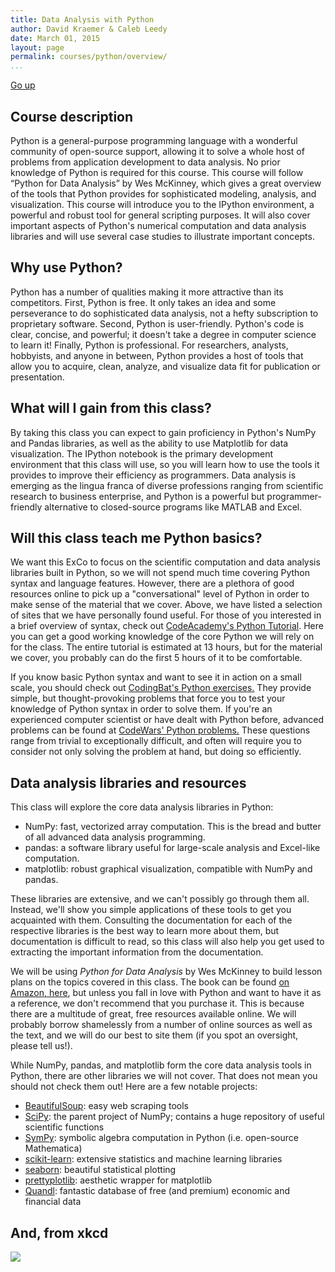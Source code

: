 ```yaml
---
title: Data Analysis with Python
author: David Kraemer & Caleb Leedy
date: March 01, 2015 
layout: page
permalink: courses/python/overview/
...
```


[Go up](../)

## Course description

Python is a general-purpose programming language with a wonderful
community of open-source support, allowing it to solve a whole host of
problems from application development to data analysis. No prior
knowledge of Python is required for this course. This course will follow
“Python for Data Analysis” by Wes McKinney, which gives a great overview
of the tools that Python provides for sophisticated modeling, analysis,
and visualization. This course will introduce you to the IPython
environment, a powerful and robust tool for general scripting purposes.
It will also cover important aspects of Python's numerical computation
and data analysis libraries and will use several case studies to
illustrate important concepts.

## Why use Python?

Python has a number of qualities making it more attractive than its
competitors. First, Python is free. It only takes an idea and some
perseverance to do sophisticated data analysis, not a hefty subscription
to proprietary software. Second, Python is user-friendly. Python's code
is clear, concise, and powerful; it doesn't take a degree in computer
science to learn it! Finally, Python is professional. For researchers,
analysts, hobbyists, and anyone in between, Python provides a host of
tools that allow you to acquire, clean, analyze, and visualize data fit
for publication or presentation.

## What will I gain from this class?

By taking this class you can expect to gain proficiency in Python's
NumPy and Pandas libraries, as well as the ability to use Matplotlib for
data visualization. The IPython notebook is the primary development
environment that this class will use, so you will learn how to use the
tools it provides to improve their efficiency as programmers. Data
analysis is emerging as the lingua franca of diverse professions ranging
from scientific research to business enterprise, and Python is a
powerful but programmer-friendly alternative to closed-source programs
like MATLAB and Excel.

## Will this class teach me Python basics?

We want this ExCo to focus on the scientific computation and data
analysis libraries built in Python, so we will not spend much time
covering Python syntax and language features. However, there are a
plethora of good resources online to pick up a "conversational" level of
Python in order to make sense of the material that we cover. Above, we
have listed a selection of sites that we have personally found useful.
For those of you interested in a brief overview of syntax, check out
[CodeAcademy's Python
Tutorial](http://www.codecademy.com/en/tracks/python). Here you can get
a good working knowledge of the core Python we will rely on for the
class. The entire tutorial is estimated at 13 hours, but for the
material we cover, you probably can do the first 5 hours of it to be
comfortable.

If you know basic Python syntax and want to see it in action on a small
scale, you should check out [CodingBat's Python
exercises.](http://www.codingbat.com/python) They provide simple, but
thought-provoking problems that force you to test your knowledge of
Python syntax in order to solve them. If you're an experienced computer
scientist or have dealt with Python before, advanced problems can be
found at [CodeWars' Python problems.](http://www.codewars.com) These
questions range from trivial to exceptionally difficult, and often will
require you to consider not only solving the problem at hand, but doing
so efficiently.

## Data analysis libraries and resources

This class will explore the core data analysis libraries in Python:

-   NumPy: fast, vectorized array computation. This is the bread and
    butter of all advanced data analysis programming.
-   pandas: a software library useful for large-scale analysis and
    Excel-like computation.
-   matplotlib: robust graphical visualization, compatible with NumPy
    and pandas.

These libraries are extensive, and we can't possibly go through them
all. Instead, we'll show you simple applications of these tools to get
you acquainted with them. Consulting the documentation for each of the
respective libraries is the best way to learn more about them, but
documentation is difficult to read, so this class will also help you get
used to extracting the important information from the documentation.

We will be using *Python for Data Analysis* by Wes McKinney to build
lesson plans on the topics covered in this class. The book can be found
[on Amazon,
here](http://www.amazon.com/%0A%20%20%20%20%20%20%20%20%20%20Python-Data-Analysis-Wrangling-IPython/dp/1449319793/ref=sr_1_1?ie=UTF8&qid=1425167167&sr=8-1&keywords=%0A%20%20%20%20%20%20%20%20%20%20python+for+data+analysis),
but unless you fall in love with Python and want to have it as a
reference, we don't recommend that you purchase it. This is because
there are a multitude of great, free resources available online. We will
probably borrow shamelessly from a number of online sources as well as
the text, and we will do our best to site them (if you spot an
oversight, please tell us!).

While NumPy, pandas, and matplotlib form the core data analysis tools in
Python, there are other libraries we will not cover. That does not mean
you should not check them out! Here are a few notable projects:

-   [BeautifulSoup](http://www.crummy.com/software/BeautifulSoup/): easy
    web scraping tools
-   [SciPy](scipy.org): the parent project of NumPy; contains a huge
    repository of useful scientific functions
-   [SymPy](http://www.sympy.org/en/index.html): symbolic algebra
    computation in Python (i.e. open-source Mathematica)
-   [scikit-learn](http://scikit-learn.org/stable/): extensive
    statistics and machine learning libraries
-   [seaborn](http://stanford.edu/~mwaskom/software/seaborn/): beautiful
    statistical plotting
-   [prettyplotlib](https://github.com/olgabot/prettyplotlib): aesthetic
    wrapper for matplotlib
-   [Quandl](https://www.quandl.com/): fantastic database of free (and
    premium) economic and financial data

## And, from xkcd

![](http://imgs.xkcd.com/comics/python.png)
